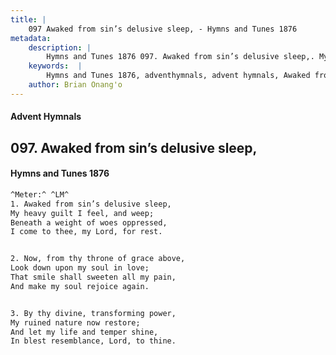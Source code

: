 ```yaml
---
title: |
    097 Awaked from sin’s delusive sleep, - Hymns and Tunes 1876
metadata:
    description: |
        Hymns and Tunes 1876 097. Awaked from sin’s delusive sleep,. My heavy guilt I feel, and weep; Beneath a weight of woes oppressed, I come to thee, my Lord, for rest. 
    keywords:  |
        Hymns and Tunes 1876, adventhymnals, advent hymnals, Awaked from sin’s delusive sleep,, My heavy guilt I feel, and weep;, 
    author: Brian Onang'o
---
```


#### Advent Hymnals
## 097. Awaked from sin’s delusive sleep,
####  Hymns and Tunes 1876

```txt
^Meter:^ ^LM^
1. Awaked from sin’s delusive sleep,
My heavy guilt I feel, and weep;
Beneath a weight of woes oppressed,
I come to thee, my Lord, for rest.


2. Now, from thy throne of grace above,
Look down upon my soul in love;
That smile shall sweeten all my pain,
And make my soul rejoice again.


3. By thy divine, transforming power,
My ruined nature now restore;
And let my life and temper shine,
In blest resemblance, Lord, to thine.
```